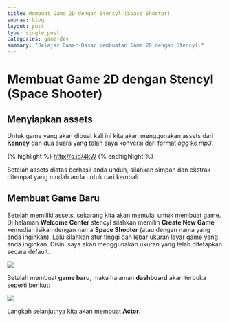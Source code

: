 ```yaml
---
title: Membuat Game 2D dengan Stencyl (Space Shooter)
subnav: blog
layout: post
type: single_post
categories: game-dev
summary: "Belajar Dasar-Dasar pembuatan Game 2D dengan Stencyl."
---
```


# Membuat Game 2D dengan Stencyl (Space Shooter)

## Menyiapkan assets

Untuk game yang akan dibuat kali ini kita akan menggunakan assets dari **Kenney** dan dua suara yang telah saya konversi dari format *ogg* ke *mp3*.

{% highlight %}
http://s.id/4kW
{% endhighlight %}

Setelah assets diatas berhasil anda unduh, silahkan simpan dan ekstrak ditempat yang mudah anda untuk cari kembali.

## Membuat Game Baru

Setelah memiliki assets, sekarang kita akan memulai untuk membuat game. Di halaman **Welcome Center** stencyl silahkan memilih **Create New Game** kemudian isikan dengan nama **Space Shooter** (atau dengan nama yang anda inginkan). Lalu silahkan atur tinggi dan lebar ukuran layar game yang anda inginkan. Disini saya akan menggunakan ukuran yang telah ditetapkan secara default.

![](https://farm9.staticflickr.com/8616/16669692122_0019d6d510_z_d.jpg)

Setalah membuat **game baru**, maka halaman **dashboard** akan terbuka seperti berikut:

![](https://farm9.staticflickr.com/8610/16670721335_1fd4e6c83a_z_d.jpg)

Langkah selanjutnya kita akan membuat **Actor**. 